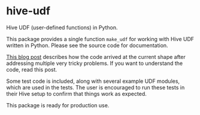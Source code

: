 # hive-udf

Hive UDF (user-defined functions) in Python.

This package provides a single function `make_udf` for
working with Hive UDF written in Python.
Please see the source code for documentation.

[This blog post](https://zpz.github.io/blog/hive-udf/) describes how the code arrived at the current shape after addressing multiple very tricky problems. If you want to understand the code, read this post.

Some test code is included, along with several example UDF modules, which are used in the tests. The user is encouraged to run these tests in their Hive setup to confirm that things work as expected.

This package is ready for production use.